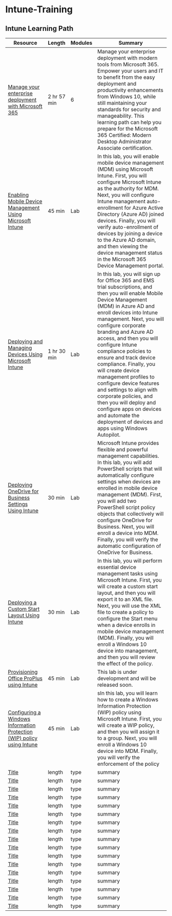# Intune-Training

## Intune Learning Path
| Resource | Length | Modules | Summary |   
|------|--------|--------|------------------|
| [Manage your enterprise deployment with Microsoft 365](https://docs.microsoft.com/en-us/learn/paths/manage-enterprise-deployment-m365/) | 2 hr 57 min | 6 | Manage your enterprise deployment with modern tools from Microsoft 365. Empower your users and IT to benefit from the easy deployment and productivity enhancements from Windows 10, while still maintaining your standards for security and manageability. This learning path can help you prepare for the Microsoft 365 Certified: Modern Desktop Administrator Associate certification. |   
| [Enabling Mobile Device Management Using Microsoft Intune](https://mslearningcampus.com/CourseAssignment/692434) | 45 min | Lab | In this lab, you will enable mobile device management (MDM) using Microsoft Intune. First, you will configure Microsoft Intune as the authority for MDM. Next, you will configure Intune management auto-enrollment for Azure Active Directory (Azure AD) joined devices. Finally, you will verify auto-enrollment of devices by joining a device to the Azure AD domain, and then viewing the device management status in the Microsoft 365 Device Management portal. | 
| [Deploying and Managing Devices Using Microsoft Intune](https://mslearningcampus.com/CourseAssignment/692437) | 1 hr 30 min | Lab | In this lab, you will sign up for Office 365 and EMS trial subscriptions, and then you will enable Mobile Device Management (MDM) in Azure AD and enroll devices into Intune management. Next, you will configure corporate branding and Azure AD access, and then you will configure Intune compliance policies to ensure and track device compliance. Finally, you will create device management profiles to configure device features and settings to align with corporate policies, and then you will deploy and configure apps on devices and automate the deployment of devices and apps using Windows Autopilot. | 
| [Deploying OneDrive for Business Settings Using Intune](https://mslearningcampus.com/CourseAssignment/692440) | 30 min | Lab | Microsoft Intune provides flexible and powerful management capabilities. In this lab, you will add PowerShell scripts that will automatically configure settings when devices are enrolled in mobile device management (MDM). First, you will add two PowerShell script policy objects that collectively will configure OneDrive for Business. Next, you will enroll a device into MDM. Finally, you will verify the automatic configuration of OneDrive for Business.|
| [Deploying a Custom Start Layout Using Intune](https://mslearningcampus.com/CourseAssignment/692441) | 30 min | Lab | In this lab, you will perform essential device management tasks using Microsoft Intune. First, you will create a custom start layout, and then you will export it to an XML file. Next, you will use the XML file to create a policy to configure the Start menu when a device enrolls in mobile device management (MDM). Finally, you will enroll a Windows 10 device into management, and then you will review the effect of the policy.|
| [Provisioning Office ProPlus using Intune](https://mslearningcampus.com/CourseAssignment/692442) | 45 min | Lab | This lab is under development and will be released soon.|
| [Configuring a Windows Information Protection (WIP) policy using Intune](https://mslearningcampus.com/CourseAssignment/692443) | 45 min | Lab | sIn this lab, you will learn how to create a Windows Information Protection (WIP) policy using Microsoft Intune. First, you will create a WIP policy, and then you will assign it to a group. Next, you will enroll a Windows 10 device into MDM. Finally, you will verify the enforcement of the policy |
| [Title](link) | length | type | summary|
| [Title](link) | length | type | summary|
| [Title](link) | length | type | summary|
| [Title](link) | length | type | summary|
| [Title](link) | length | type | summary|
| [Title](link) | length | type | summary|
| [Title](link) | length | type | summary|
| [Title](link) | length | type | summary|
| [Title](link) | length | type | summary|
| [Title](link) | length | type | summary|
| [Title](link) | length | type | summary|
| [Title](link) | length | type | summary|
| [Title](link) | length | type | summary|
| [Title](link) | length | type | summary|
| [Title](link) | length | type | summary|
| [Title](link) | length | type | summary|
| [Title](link) | length | type | summary|
